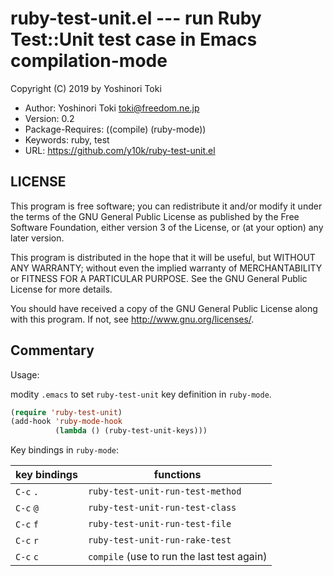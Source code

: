 ruby-test-unit.el --- run Ruby Test::Unit test case in Emacs compilation-mode
=============================================================================

Copyright (C) 2019 by Yoshinori Toki

- Author: Yoshinori Toki <toki@freedom.ne.jp>
- Version: 0.2
- Package-Requires: ((compile) (ruby-mode))
- Keywords: ruby, test
- URL: <https://github.com/y10k/ruby-test-unit.el>

LICENSE
-------
This program is free software; you can redistribute it and/or modify
it under the terms of the GNU General Public License as published by
the Free Software Foundation, either version 3 of the License, or
(at your option) any later version.

This program is distributed in the hope that it will be useful,
but WITHOUT ANY WARRANTY; without even the implied warranty of
MERCHANTABILITY or FITNESS FOR A PARTICULAR PURPOSE.  See the
GNU General Public License for more details.

You should have received a copy of the GNU General Public License
along with this program.  If not, see <http://www.gnu.org/licenses/>.

Commentary
----------
Usage:

modity `.emacs` to set `ruby-test-unit` key definition in `ruby-mode`.

```lisp
(require 'ruby-test-unit)
(add-hook 'ruby-mode-hook
          (lambda () (ruby-test-unit-keys)))
```

Key bindings in `ruby-mode`:

|key bindings|functions                                  |
|------------|-------------------------------------------|
|`C-c` `.`   |`ruby-test-unit-run-test-method`           |
|`C-c` `@`   |`ruby-test-unit-run-test-class`            |
|`C-c` `f`   |`ruby-test-unit-run-test-file`             |
|`C-c` `r`   |`ruby-test-unit-run-rake-test`             |
|`C-c` `c`   |`compile` (use to run the last test again) |
